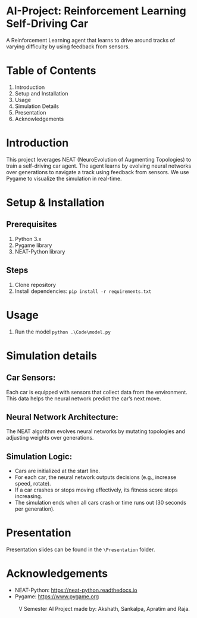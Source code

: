 # AI-Project: Reinforcement Learning Self-Driving Car
A Reinforcement Learning agent that learns to drive around tracks of varying difficulty by using feedback from sensors.

# Table of Contents
1. Introduction
2. Setup and Installation
3. Usage
4. Simulation Details
5. Presentation
6. Acknowledgements

# Introduction
This project leverages NEAT (NeuroEvolution of Augmenting Topologies) to train a self-driving car agent. The agent learns by evolving neural networks over generations to navigate a track using feedback from sensors. We use Pygame to visualize the simulation in real-time.

# Setup & Installation
## Prerequisites
1. Python 3.x
2. Pygame library
3. NEAT-Python library

## Steps
1. Clone repository
2. Install dependencies:
   ```pip install -r requirements.txt```

# Usage
1. Run the model
   ```python .\Code\model.py```

# Simulation details
## Car Sensors:
Each car is equipped with sensors that collect data from the environment. This data helps the neural network predict the car’s next move.

## Neural Network Architecture:
The NEAT algorithm evolves neural networks by mutating topologies and adjusting weights over generations.

## Simulation Logic:
* Cars are initialized at the start line.
* For each car, the neural network outputs decisions (e.g., increase speed, rotate).
* If a car crashes or stops moving effectively, its fitness score stops increasing.
* The simulation ends when all cars crash or time runs out (30 seconds per generation).

# Presentation
Presentation slides can be found in the ```\Presentation``` folder.

# Acknowledgements
* NEAT-Python: https://neat-python.readthedocs.io
* Pygame: https://www.pygame.org

ㅤ
ㅤ
V Semester AI Project made by: Akshath, Sankalpa, Apratim and Raja. 
